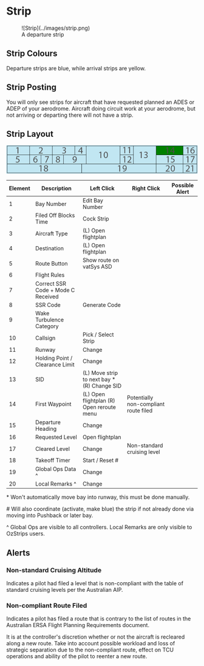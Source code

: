 # Strip
<figure markdown="span">
  ![Strip](../images/strip.png)
  <figcaption>A departure strip</figcaption>
</figure>

## Strip Colours
Departure strips are blue, while arrival strips are yellow.

## Strip Posting
You will only see strips for aircraft that have requested planned an ADES or ADEP of your aerodrome. Aircraft doing circuit work at your aerodrome, but not arriving or departing there will not have a strip.

## Strip Layout
![Strip Reference](../images/strip.png)

| Element | Description | Left Click | Right Click | Possible Alert |
|---------|-------------|--------------|----------------|--|
| 1 | Bay Number | Edit Bay Number |
| 2 | Filed Off Blocks Time | Cock Strip |
| 3 | Aircraft Type | (L) Open flightplan |
| 4 | Destination | (L) Open flightplan |
| 5 | Route Button | Show route on vatSys ASD |
| 6 | Flight Rules | |
| 7 | Correct SSR Code + Mode C Received | |
| 8 | SSR Code | Generate Code |
| 9 | Wake Turbulence Category | |
| 10 | Callsign | Pick / Select Strip |
| 11| Runway | Change |
| 12 | Holding Point / Clearance Limit | Change |
| 13 | SID | (L) Move strip to next bay \* (R) Change SID |
| 14 | First Waypoint | (L) Open flightplan (R) Open reroute menu | Potentially non-compliant route filed |
| 15 | Departure Heading | Change |
| 16 | Requested Level | Open flightplan |
| 17 | Cleared Level | Change | Non-standard cruising level |
| 18 | Takeoff Timer | Start / Reset # |
| 19 | Global Ops Data ^ | Change |
| 20 | Local Remarks ^ | Change |

\* Won't automatically move bay into runway, this must be done manually.

\# Will also coordinate (activate, make blue) the strip if not already done via moving into Pushback or later bay.

^ Global Ops are visible to all controllers. Local Remarks are only visible to OzStrips users.

## Alerts
### Non-standard Cruising Altitude
Indicates a pilot had filed a level that is non-compliant with the table of standard cruising levels per the Australian AIP.
### Non-compliant Route Filed
Indicates a pilot has filed a route that is contrary to the list of routes in the Australian ERSA Flight Planning Requirements document.

It is at the controller's discretion whether or not the aircraft is recleared along a new route. Take into account possible workload and loss of strategic separation due to the non-compliant route, effect on TCU operations and ability of the pilot to reenter a new route.
